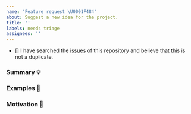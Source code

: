 ```yaml
---
name: "Feature request \U0001F484"
about: Suggest a new idea for the project.
title: ''
labels: needs triage
assignees: ''
---
```


<!-- Provide a general summary of the feature in the Title above -->

<!--
  Thank you very much for contributing to DPACL by creating an issue! ❤️
  To avoid duplicate issues we ask you to check off the following list.
-->

<!-- Checked checkbox should look like this: [x] -->

- [] I have searched the [issues](https://github.com/vicasas/dpacl/issues) of this repository and believe that this is not a duplicate.

### Summary 💡

<!-- Describe how it should work. -->

### Examples 🌈

<!--
  Provide a link to other implementations, or screenshots of the expected behavior.
-->

### Motivation 🔦

<!--
  What are you trying to accomplish? How has the lack of this feature affected you?
  Providing context helps us come up with a solution that is most useful in the real world.
-->

